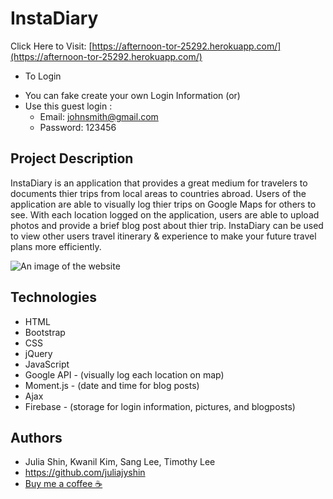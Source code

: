 # InstaDiary

Click Here to Visit: [https://afternoon-tor-25292.herokuapp.com/](https://afternoon-tor-25292.herokuapp.com/)

* To Login
 - You can fake create your own Login Information (or)
 - Use this guest login : 
   - Email: johnsmith@gmail.com
   - Password: 123456

## Project Description

InstaDiary is an application that provides a great medium for travelers to documents thier trips from local areas to countries abroad. Users of the application are able to visually log thier trips on Google Maps for others to see. With each location logged on the application, users are able to upload photos and provide a brief blog post about thier trip. InstaDiary can be used to view other users travel itinerary & experience to make your future travel plans more efficiently. 

![An image of the website](public/assets/images/insta-diary.png)

## Technologies

* HTML
* Bootstrap
* CSS
* jQuery
* JavaScript
* Google API - (visually log each location on map)
* Moment.js - (date and time for blog posts)
* Ajax
* Firebase - (storage for login information, pictures, and blogposts)

## Authors
* Julia Shin, Kwanil Kim, Sang Lee, Timothy Lee
* https://github.com/juliajyshin
* [Buy me a coffee ☕️](https://ko-fi.com/juliajverie)

